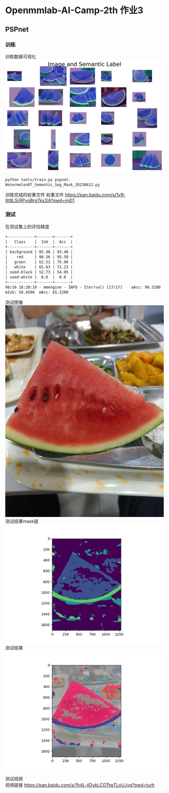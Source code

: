 # Openmmlab-AI-Camp-2th 作业3
## PSPnet

### 训练
训练数据可视化
![](https://github.com/xiaomile/Openmmlab-AI-Camp-2th/blob/main/%E4%BD%9C%E4%B8%9A4/train_visualize.png)
```
python tools/train.py pspnet-Watermelon87_Semantic_Seg_Mask_20230612.py
```  
训练完成的权重文件
权重文件 https://pan.baidu.com/s/1y9-9t8LSrRPvoBrg7kx2iA?pwd=mi01  

### 测试  
在测试集上的评估精度
```
+------------+-------+-------+  
|   Class    |  IoU  |  Acc  |  
+------------+-------+-------+  
| background | 85.48 | 93.48 |  
|    red     | 90.36 | 95.59 |  
|   green    | 62.51 | 75.98 |  
|   white    | 65.63 | 72.23 |  
| seed-black | 52.73 | 54.05 |  
| seed-white |  0.0  |  0.0  |  
+------------+-------+-------+  
06/16 18:20:19 - mmengine - INFO - Iter(val) [17/17]    aAcc: 90.3200  mIoU: 59.4500  mAcc: 65.2200  
```  
测试图像  
![](https://github.com/xiaomile/Openmmlab-AI-Camp-2th/blob/main/%E4%BD%9C%E4%B8%9A4/test_watermelon.jpg)  
测试结果mask层  
![](https://github.com/xiaomile/Openmmlab-AI-Camp-2th/blob/main/%E4%BD%9C%E4%B8%9A4/Figure_1.png)  
测试结果  
![](https://github.com/xiaomile/Openmmlab-AI-Camp-2th/blob/main/%E4%BD%9C%E4%B8%9A4/Figure_2.png)  

测试视频  
视频链接 https://pan.baidu.com/s/1h4L-jlDykLCOTtwTLoUJvg?pwd=turh  
